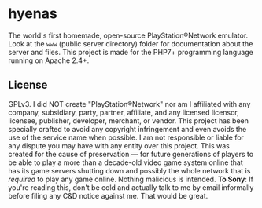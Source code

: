 # hyenas
The world's first homemade, open-source PlayStation®Network emulator. Look at the `www` (public server directory) folder for documentation about the server and files. This project is made for the PHP7+ programming language running on Apache 2.4+.

## License
GPLv3. I did NOT create "PlayStation®Network" nor am I affiliated with any company, subsidiary, party, partner, affiliate, and any licensed licensor, licensee, publisher, developer, merchant, or vendor. This project has been specially crafted to avoid any copyright infringement and even avoids the use of the service name when possible. I am not responsible or liable for any dispute you may have with any entity over this project. This was created for the cause of preservation — for future generations of players to be able to play a more than a decade-old video game system online that has its game servers shutting down and possibly the whole network that is *required* to play any game online. Nothing malicious is intended. **To Sony**: If you're reading this, don't be cold and actually talk to me by email informally before filing any C&D notice against me. That would be great.
